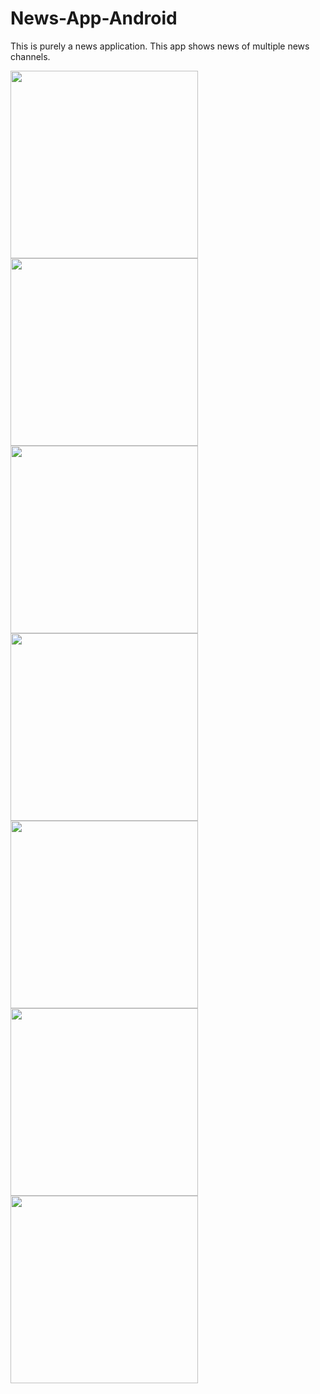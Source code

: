 # News-App-Android
This is purely a news application. This app shows news of multiple news channels.

<img src="https://user-images.githubusercontent.com/108947868/226419466-4f6d8cec-8460-4ab9-be59-b61e85f654e6.jpg" width="300dp">  <img src="https://user-images.githubusercontent.com/108947868/226419841-720e8697-716b-4937-b688-f18336565e3d.jpg" width="300dp">  <img src="https://user-images.githubusercontent.com/108947868/226419860-6f01e4f3-9b52-448a-b3a8-fa92b01b7698.jpg" width="300dp">
<img src="https://user-images.githubusercontent.com/108947868/226419865-00371e9a-2672-41da-b55d-cd3c8d845c5e.jpg" width="300dp">  <img src="https://user-images.githubusercontent.com/108947868/226419870-5b752925-4c27-4ab0-b005-fe8c36fd7ca7.jpg" width="300dp">  <img src="https://user-images.githubusercontent.com/108947868/226419876-b0df5271-56a3-402d-b5fd-57f6ae681b7b.jpg" width="300dp">
<img src="https://user-images.githubusercontent.com/108947868/226419896-c05f1dbc-fe5d-43ce-8c6e-becfb930f6d6.jpg" width="300dp">
